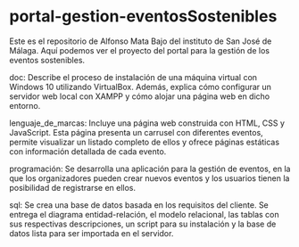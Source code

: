 # portal-gestion-eventosSostenibles
Este es el repositorio de Alfonso Mata Bajo del instituto de San José de Málaga. Aquí podemos ver el proyecto del portal  para la gestión de los eventos sostenibles.

doc: Describe el proceso de instalación de una máquina virtual con Windows 10 utilizando VirtualBox. Además, explica cómo configurar un servidor web local con XAMPP y cómo alojar una página web en dicho entorno.

lenguaje_de_marcas: Incluye una página web construida con HTML, CSS y JavaScript. Esta página presenta un carrusel con diferentes eventos, permite visualizar un listado completo de ellos y ofrece páginas estáticas con información detallada de cada evento.

programación: Se desarrolla una aplicación para la gestión de eventos, en la que los organizadores pueden crear nuevos eventos y los usuarios tienen la posibilidad de registrarse en ellos.

sql: Se crea una base de datos basada en los requisitos del cliente. Se entrega el diagrama entidad-relación, el modelo relacional, las tablas con sus respectivas descripciones, un script para su instalación y la base de datos lista para ser importada en el servidor.
